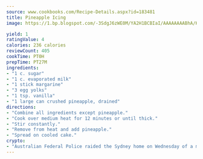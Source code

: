 ```yaml
---
source: www.cookbooks.com/Recipe-Details.aspx?id=183481
title: Pineapple Icing
image: https://1.bp.blogspot.com/-3SdgJ6zWE0M/YA2H1BCBIaI/AAAAAAAABhA/KLu9yTsYBMkJQudB_uFGwTypBtmTiBfZgCLcBGAsYHQ/s320/4.png

yield: 1
ratingValue: 4
calories: 236 calories
reviewCount: 405
cookTime: PT0H
prepTime: PT27M
ingredients:
- "1 c. sugar"
- "1 c. evaporated milk"
- "1 stick margarine"
- "3 egg yolks"
- "1 tsp. vanilla"
- "1 large can crushed pineapple, drained"
directions:
- "Combine all ingredients except pineapple."
- "Cook over medium heat for 12 minutes or until thick."
- "Stir constantly."
- "Remove from heat and add pineapple."
- "Spread on cooled cake."
crypto:
- "Australian Federal Police raided the Sydney home on Wednesday of a man named by Wired magazine as the probable creator of cryptocurrency bitcoin, a Reuters witness said."
---
```

